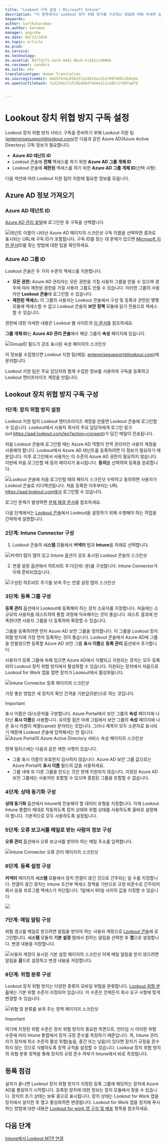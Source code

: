 ```yaml
---
title: "Lookout 구독 설정 | Microsoft Intune"
description: "이 항목에서는 Lookout 장치 위협 방지를 구성하는 방법에 대해 자세히 설명합니다."
keywords: 
author: karthikaraman
ms.author: karaman
manager: angrobe
ms.date: 09/13/2016
ms.topic: article
ms.prod: 
ms.service: 
ms.technology: 
ms.assetid: 8477a2f1-2e1d-4d42-8bcb-e1181cc900bb
ms.reviewer: sandera
ms.suite: ems
translationtype: Human Translation
ms.sourcegitcommit: de65f43ac83b25fa2dd1dacd2a7807668c2b6e9a
ms.openlocfilehash: fa3230e1faf24bdbbd7e84a211ca95c1fd0fadfd


---
```


# Lookout 장치 위협 방지 구독 설정
Lookout 장치 위협 방지 서비스 구독을 준비하기 위해 Lookout 지원 팀(enterprisesupport@lookout.com)은 다음과 같은 Azure AD(Azure Active Directory) 구독 정보가 필요합니다. 

* **Azure AD 테넌트 ID**
* Lookout 콘솔에 **전체** 액세스를 하기 위한 **Azure AD 그룹 개체 ID**
* Lookout 콘솔에 **제한된** 액세스를 하기 위한 **Azure AD 그룹 개체 ID**(선택 사항)

다음 섹션에 따라 Lookout 지원 팀이 지원에 필요한 정보를 모읍니다.  

## Azure AD 정보 가져오기
### Azure AD 테넌트 ID
[Azure AD 관리 포털](https://manage.windowsazure.com)에 로그인한 후 구독을 선택합니다. 

![테넌트 이름이 나타난 Azure AD 페이지의 스크린샷](../media/mtp/aad_tenant_name.png) 구독 이름을 선택하면 결과로 표시되는 URL에 구독 ID가 포함됩니다.  구독 ID를 찾는 데 문제가 있으면 [Microsoft 지원 문서](https://support.office.com/en-us/article/Find-your-Office-365-tenant-ID-6891b561-a52d-4ade-9f39-b492285e2c9b?ui=en-US&rs=en-US&ad=US)ID를 찾는 방법에 대한 팁을 확인하세요.   
### Azure AD 그룹 ID
Lookout 콘솔은 두 가지 수준의 액세스를 지원합니다.  
* **모든 권한:** Azure AD 관리자는 모든 권한을 가질 사용자 그룹을 만들 수 있으며 경우에 따라 제한된 권한을 가질 사용자 그룹도 만들 수 있습니다.  이러한 그룹의 사용자만 **Lookout 콘솔**에 로그인할 수 있습니다.
* **제한된 액세스:** 이 그룹의 사용자는 Lookout 콘솔에서 구성 및 등록과 관련된 몇몇 모듈에 액세스할 수 없고 Lookout 콘솔의 **보안 정책** 모듈에 읽기 전용으로 액세스할 수 있습니다.  

권한에 대한 자세한 내용은 Lookout 웹 사이트의 [이 문서](https://personal.support.lookout.com/hc/en-us/articles/114094105653)를 참조하세요.

**그룹 개체 ID**는 **Azure AD 관리 콘솔**에서 해당 그룹의 **속성** 페이지에 있습니다.

![GroupID 필드가 강조 표시된 속성 페이지의 스크린샷](../media/mtp/aad_group_object_id.png)

이 정보를 수집했으면 Lookout 지원 팀(메일: enterprisesupport@lookout.com)에 문의합니다.

Lookout 지원 팀은 주요 담당자와 함께 수집한 정보를 사용하여 구독을 등록하고 Lookout 엔터프라이즈 계정을 만듭니다.


## Lookout 장치 위협 방지 구독 구성
### 1단계: 장치 위협 방지 설정
Lookout 지원 팀이 Lookout 엔터프라이즈 계정을 만들면 Lookout 콘솔에 로그인할 수 있습니다.   Lookout에서 사용자 회사의 주요 담당자에게 로그인 링크(url:https://aad.lookout.com/les?action=consent)가 담긴 메일이 전송됩니다.

처음 Lookout 콘솔에 로그인할 때는 Azure AD 역할이 전역 관리자인 사용자 계정을 사용해야 합니다. Lookout에서 Azure AD 테넌트를 등록하려면 이 정보가 필요하기 때문입니다.   이후 로그인에서 사용자는 이 수준의 Azure AD 권한이 필요하지 않습니다.  이번에 처음 로그인할 때 동의 페이지가 표시됩니다. **동의**를 선택하여 등록을 완료합니다.

![Lookout 콘솔에 처음 로그인할 때의 페이지 스크린샷](../media/mtp/lookout_mtp_initial_login.png) 수락하고 동의하면 사용자가 Lookout 콘솔로 리디렉션됩니다. 처음 등록한 이후부터는 URL https://aad.lookout.com에서 로그인할 수 있습니다.

로그인 문제가 발생하면 [문제 해결 문서](https://docs.microsoft.com/en-us/intune/troubleshoot/troubleshooting-lookout-integration)를 참조하세요.

다음 단계에서는 [Lookout 콘솔](https://aad.lookout.com)에서 Lookout을 설정하기 위해 수행해야 하는 작업을 간략하게 설명합니다.

### 2단계: Intune Connector 구성

1.  Lookout 콘솔의 **시스템** 모듈에서 **커넥터** 탭과 **Intune**을 차례로 선택합니다.

  ![커넥터 탭이 열려 있고 Intune 옵션이 강조 표시된 Lookout 콘솔의 스크린샷](../media/mtp/lookout_mtp_setup-intune-connector.png)

2.  연결 설정 옵션에서 하트비트 주기(단위: 분)를 구성합니다.  Intune Connector가 이제 준비되었습니다.  

  ![구성된 하트비트 주기를 보여 주는 연결 설정 탭의 스크린샷](../media/mtp/lookout-mtp-connection-settings.png)

### 3단계: 등록 그룹 구성
**등록 관리** 옵션에서 Lookout에 등록해야 하는 장치 소유자를 지정합니다. 처음에는 소규모의 사용자를 테스트하여 통합 과정에 익숙해지는 것이 좋습니다.  테스트 결과에 만족한다면 사용자 그룹을 더 등록하여 확장할 수 있습니다.

그룹을 등록하려면 먼저 Azure AD 보안 그룹을 정의합니다. 이 그룹을 Lookout 장치 위협 방지에 가장 먼저 등록하는 것이 좋습니다. Lookout 콘솔에서 Azure AD에 그룹을 만들었으면 등록할 Azure AD 보안 그룹 **표시 이름**을 **등록 관리** 옵션에서 추가합니다.

사용자가 등록 그룹에 속해 있으면 Azure AD에서 식별되고 지원되는 장치는 모두 등록되어 Lookout 장치 위협 방지에서 활성화할 수 있습니다.  지원되는 장치에서 처음으로 Lookout for Work 앱을 열면 장치가 Lookout에서 활성화됩니다.

![Intune Connector 등록 페이지의 스크린샷](../media/mtp/lookout-mtp-enrollment.png)

가장 좋은 방법은 새 장치의 확인 간격을 기본값(5분)으로 하는 것입니다.

>[!IMPORTANT]
> 표시 이름은 대/소문자를 구분합니다.  Azure Portal에서 보안 그룹의 **속성** 페이지에 나타난 **표시 이름**을 사용합니다. 유의할 점은 아래 그림에서 보안 그룹의 **속성** 페이지에 나온 표시 이름이 캐멀(camel) 문자라는 것입니다.  그러나 제목이 모두 소문자로 표시되기 때문에 Lookout 콘솔에 입력해서는 안 됩니다.
>![Azure Portal의 Azure Active Directory 서비스 속성 페이지의 스크린샷](../media/mtp/aad-group-display-name.png)

현재 릴리스에는 다음과 같은 제한 사항이 있습니다.  
* 그룹 표시 이름이 유효한지 검사하지 않습니다.  Azure AD 보안 그룹 값으로는 Azure Portal의 **표시 이름** 필드의 값을 사용하세요.
* 그룹 내에 또 다른 그룹을 만드는 것은 현재 지원되지 않습니다.  지정된 Azure AD 보안 그룹에는 사용자만 포함할 수 있으며 중첩된 그룹을 포함할 수 없습니다.


### 4단계: 상태 동기화 구성
**상태 동기화** 옵션에서 Intune에 전송해야 할 데이터 유형을 지정합니다.  이제 Lookout Intune 통합이 제대로 작동하도록 장치 상태와 위협 상태를 사용하도록 올바로 설정해야 합니다.  기본적으로 모두 사용하도록 설정됩니다.
### 5단계: 오류 보고서를 메일로 받는 사람의 정보 구성
**오류 관리** 옵션에서 오류 보고서를 받아야 하는 메일 주소를 입력합니다.

![Intune Connector 오류 관리 페이지의 스크린샷](../media/mtp/lookout-mtp-connector-error-notifications.png)

### 6단계. 등록 설정 구성
**커넥터** 페이지의 **시스템** 모듈에서 장치 연결이 끊긴 것으로 간주되는 일 수를 지정합니다.  연결이 끊긴 장치는 Intune 조건부 액세스 정책을 기반으로 규정 비준수로 간주되어 회사 응용 프로그램 액세스가 차단됩니다. 1일에서 90일 사이의 값을 지정할 수 있습니다.

![](../media/mtp/lookout-console-enrollment-settings.png)

### 7단계: 메일 알림 구성
위협 경고를 메일로 받으려면 알림을 받아야 하는 사용자 계정으로 [Lookout 콘솔](https://aad.lookout.com)에 로그인합니다. **시스템** 모듈의 **기본 설정** 탭에서 원하는 알림을 선택한 후 **켬**으로 설정합니다. 변경 내용을 저장합니다.

![사용자 계정이 표시된 기본 설정 페이지의 스크린샷](../media/mtp/lookout-mtp-email-notifications.png) 이제 메일 알림을 받지 않으려면 알림을 **끔**으로 설정하고 변경 내용을 저장합니다.
### 8단계: 위협 분류 구성
Lookout 장치 위협 방지는 다양한 종류의 모바일 위협을 분류합니다. [Lookout 위협 분류](http://personal.support.lookout.com/hc/en-us/articles/114094130693)에는 기본 위험 수준이 지정되어 있습니다. 이 수준은 언제든지 회사 요구 사항에 맞게 변경할 수 있습니다.

![위협 및 분류를 보여 주는 정책 페이지의 스크린샷](../media/mtp/lookout-mtp-threat-classification.png)

>[!IMPORTANT]
> 여기에 지정된 위험 수준은 장치 위협 방지의 중요한 측면으로, 런타임 시 이러한 위험 수준에 따라 Intune 통합에서 장치 규정 준수를 측정하기 때문입니다. 즉, Intune 관리자가 장치에 최소 수준의 활성 위협(높음, 중간 또는 낮음)이 있다면 장치가 규정을 준수하지 않는 것으로 식별하도록 정책 규칙을 설정할 수 있습니다. Lookout 장치 위협 방지의 위협 분류 정책을 통해 장치의 규정 준수 여부가 Intune에서 바로 측정됩니다.

## 등록 점검
설치가 끝나면 Lookout 장치 위협 방지가 지정된 등록 그룹에 해당하는 장치에 Azure AD를 폴링하기 시작합니다.  등록된 장치에 대한 정보는 장치 모듈에서 찾을 수 있습니다.  장치의 초기 상태는 보류 중으로 표시됩니다.  장치 상태는 Lookout for Work 앱을 장치에서 설치한 후 열고 활성화하면 변경됩니다.  Lookout for Work 앱을 장치에 푸시하는 방법에 대한 내용은 [Lookout for work 앱 구성 및 배포](configure-and-deploy-lookout-for-work-apps.md) 항목을 참조하세요.
## 다음 단계
[Intune에서 Lookout MTP 연결](enable-lookout-mtp-connection-in-intune.md)



<!--HONumber=Oct16_HO2-->


